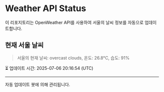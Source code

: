 
# Weather API Status

이 리포지토리는 OpenWeather API를 사용하여 서울의 날씨 정보를 자동으로 업데이트합니다.

## 현재 서울 날씨
> 서울의 현재 날씨: overcast clouds, 온도: 26.8°C, 습도: 91%

⏳ 업데이트 시간: 2025-07-06 20:16:54 (UTC)

---
자동 업데이트 봇에 의해 관리됩니다.
